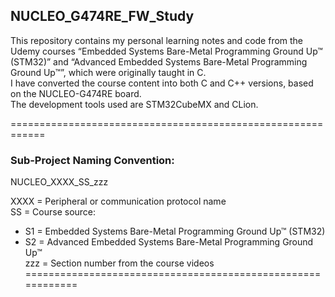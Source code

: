 ## NUCLEO_G474RE_FW_Study

This repository contains my personal learning notes and code from the Udemy courses “Embedded Systems Bare-Metal Programming Ground Up™ (STM32)” and “Advanced Embedded Systems Bare-Metal Programming Ground Up™”, which were originally taught in C.  
I have converted the course content into both C and C++ versions, based on the NUCLEO-G474RE board.  
The development tools used are STM32CubeMX and CLion.  

============================================================  
### Sub-Project Naming Convention:
NUCLEO_XXXX_SS_zzz  

XXXX = Peripheral or communication protocol name  
SS = Course source:  
 - S1 = Embedded Systems Bare-Metal Programming Ground Up™ (STM32)   
 - S2 = Advanced Embedded Systems Bare-Metal Programming Ground Up™  
zzz = Section number from the course videos  
============================================================  
